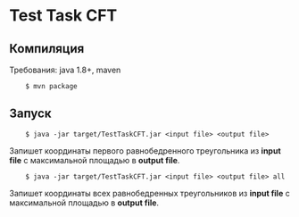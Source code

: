 Test Task CFT
=============================
Компиляция
------------
Требования: java 1.8+, maven

        $ mvn package

Запуск
------------

        $ java -jar target/TestTaskCFT.jar <input file> <output file>

Запишет координаты первого равнобедренного треугольника из **input file** с максимальной площадью в **output file**.
 
        $ java -jar target/TestTaskCFT.jar <input file> <output file> all

Запишет координаты всех равнобедренных треугольников из **input file** с максимальной площадью в **output file**.

